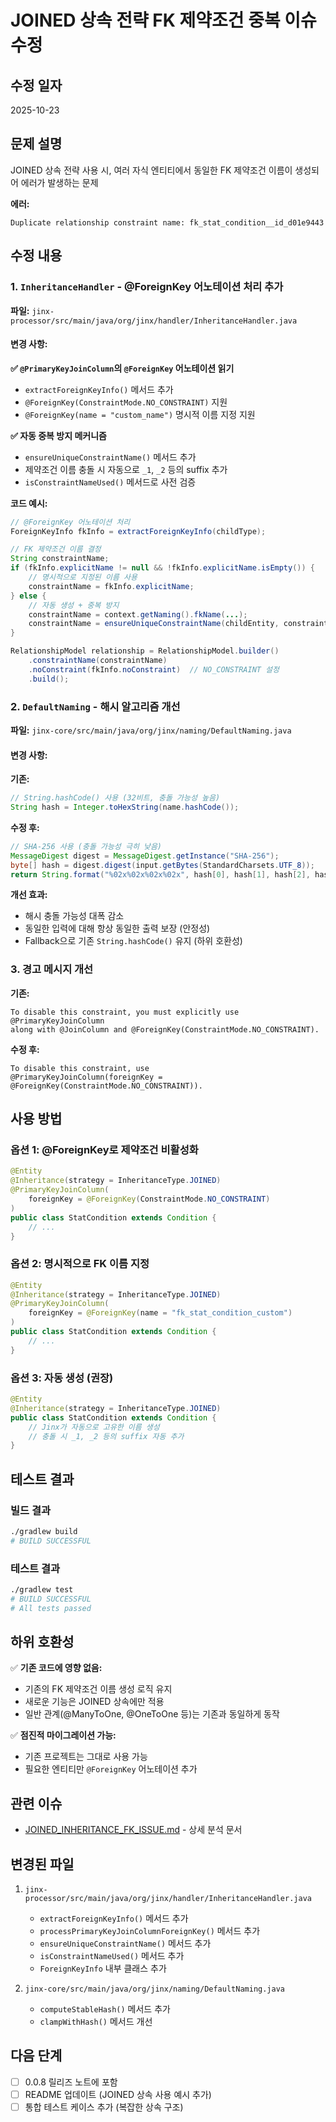 # JOINED 상속 전략 FK 제약조건 중복 이슈 수정

## 수정 일자
2025-10-23

## 문제 설명
JOINED 상속 전략 사용 시, 여러 자식 엔티티에서 동일한 FK 제약조건 이름이 생성되어 에러가 발생하는 문제

**에러:**
```
Duplicate relationship constraint name: fk_stat_condition__id_d01e9443
```

## 수정 내용

### 1. `InheritanceHandler` - @ForeignKey 어노테이션 처리 추가

**파일:** `jinx-processor/src/main/java/org/jinx/handler/InheritanceHandler.java`

#### 변경 사항:

**✅ `@PrimaryKeyJoinColumn`의 `@ForeignKey` 어노테이션 읽기**
- `extractForeignKeyInfo()` 메서드 추가
- `@ForeignKey(ConstraintMode.NO_CONSTRAINT)` 지원
- `@ForeignKey(name = "custom_name")` 명시적 이름 지정 지원

**✅ 자동 중복 방지 메커니즘**
- `ensureUniqueConstraintName()` 메서드 추가
- 제약조건 이름 충돌 시 자동으로 `_1`, `_2` 등의 suffix 추가
- `isConstraintNameUsed()` 메서드로 사전 검증

**코드 예시:**
```java
// @ForeignKey 어노테이션 처리
ForeignKeyInfo fkInfo = extractForeignKeyInfo(childType);

// FK 제약조건 이름 결정
String constraintName;
if (fkInfo.explicitName != null && !fkInfo.explicitName.isEmpty()) {
    // 명시적으로 지정된 이름 사용
    constraintName = fkInfo.explicitName;
} else {
    // 자동 생성 + 중복 방지
    constraintName = context.getNaming().fkName(...);
    constraintName = ensureUniqueConstraintName(childEntity, constraintName);
}

RelationshipModel relationship = RelationshipModel.builder()
    .constraintName(constraintName)
    .noConstraint(fkInfo.noConstraint)  // NO_CONSTRAINT 설정
    .build();
```

### 2. `DefaultNaming` - 해시 알고리즘 개선

**파일:** `jinx-core/src/main/java/org/jinx/naming/DefaultNaming.java`

#### 변경 사항:

**기존:**
```java
// String.hashCode() 사용 (32비트, 충돌 가능성 높음)
String hash = Integer.toHexString(name.hashCode());
```

**수정 후:**
```java
// SHA-256 사용 (충돌 가능성 극히 낮음)
MessageDigest digest = MessageDigest.getInstance("SHA-256");
byte[] hash = digest.digest(input.getBytes(StandardCharsets.UTF_8));
return String.format("%02x%02x%02x%02x", hash[0], hash[1], hash[2], hash[3]);
```

**개선 효과:**
- 해시 충돌 가능성 대폭 감소
- 동일한 입력에 대해 항상 동일한 출력 보장 (안정성)
- Fallback으로 기존 `String.hashCode()` 유지 (하위 호환성)

### 3. 경고 메시지 개선

**기존:**
```
To disable this constraint, you must explicitly use @PrimaryKeyJoinColumn
along with @JoinColumn and @ForeignKey(ConstraintMode.NO_CONSTRAINT).
```

**수정 후:**
```
To disable this constraint, use
@PrimaryKeyJoinColumn(foreignKey = @ForeignKey(ConstraintMode.NO_CONSTRAINT)).
```

## 사용 방법

### 옵션 1: @ForeignKey로 제약조건 비활성화

```java
@Entity
@Inheritance(strategy = InheritanceType.JOINED)
@PrimaryKeyJoinColumn(
    foreignKey = @ForeignKey(ConstraintMode.NO_CONSTRAINT)
)
public class StatCondition extends Condition {
    // ...
}
```

### 옵션 2: 명시적으로 FK 이름 지정

```java
@Entity
@Inheritance(strategy = InheritanceType.JOINED)
@PrimaryKeyJoinColumn(
    foreignKey = @ForeignKey(name = "fk_stat_condition_custom")
)
public class StatCondition extends Condition {
    // ...
}
```

### 옵션 3: 자동 생성 (권장)

```java
@Entity
@Inheritance(strategy = InheritanceType.JOINED)
public class StatCondition extends Condition {
    // Jinx가 자동으로 고유한 이름 생성
    // 충돌 시 _1, _2 등의 suffix 자동 추가
}
```

## 테스트 결과

### 빌드 결과
```bash
./gradlew build
# BUILD SUCCESSFUL
```

### 테스트 결과
```bash
./gradlew test
# BUILD SUCCESSFUL
# All tests passed
```

## 하위 호환성

✅ **기존 코드에 영향 없음:**
- 기존의 FK 제약조건 이름 생성 로직 유지
- 새로운 기능은 JOINED 상속에만 적용
- 일반 관계(@ManyToOne, @OneToOne 등)는 기존과 동일하게 동작

✅ **점진적 마이그레이션 가능:**
- 기존 프로젝트는 그대로 사용 가능
- 필요한 엔티티만 `@ForeignKey` 어노테이션 추가

## 관련 이슈

- [JOINED_INHERITANCE_FK_ISSUE.md](JOINED_INHERITANCE_FK_ISSUE.md) - 상세 분석 문서

## 변경된 파일

1. `jinx-processor/src/main/java/org/jinx/handler/InheritanceHandler.java`
   - `extractForeignKeyInfo()` 메서드 추가
   - `processPrimaryKeyJoinColumnForeignKey()` 메서드 추가
   - `ensureUniqueConstraintName()` 메서드 추가
   - `isConstraintNameUsed()` 메서드 추가
   - `ForeignKeyInfo` 내부 클래스 추가

2. `jinx-core/src/main/java/org/jinx/naming/DefaultNaming.java`
   - `computeStableHash()` 메서드 추가
   - `clampWithHash()` 메서드 개선

## 다음 단계

- [ ] 0.0.8 릴리즈 노트에 포함
- [ ] README 업데이트 (JOINED 상속 사용 예시 추가)
- [ ] 통합 테스트 케이스 추가 (복잡한 상속 구조)
